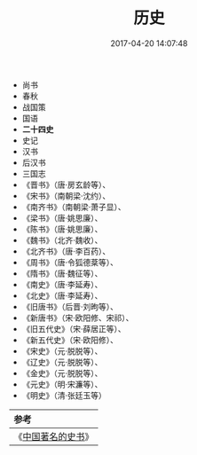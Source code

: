 ﻿---
title: 历史
date: 2017-04-20 14:07:48
tags:
---
- 尚书
- 春秋
- 战国策
- 国语
- **二十四史**
- 史记
- 汉书
- 后汉书
- 三国志
- 《晋书》（唐·房玄龄等）、
- 《宋书》（南朝梁·沈约）、
- 《南齐书》（南朝梁·萧子显）、
- 《梁书》（唐·姚思廉）、
- 《陈书》（唐·姚思廉）、
- 《魏书》（北齐·魏收）、
- 《北齐书》（唐·李百药）、
- 《周书》（唐·令狐德棻等）、
- 《隋书》（唐·魏征等）、
- 《南史》（唐·李延寿）、
- 《北史》（唐·李延寿）、
- 《旧唐书》（后晋·刘昫等）、
- 《新唐书》（宋·欧阳修、宋祁）、
- 《旧五代史》（宋·薛居正等）、
- 《新五代史》（宋·欧阳修）、
- 《宋史》（元·脱脱等）、
- 《辽史》（元·脱脱等）、
- 《金史》（元·脱脱等）、
- 《元史》（明·宋濂等）、
- 《明史》（清·张廷玉等）

|参考|
|:--|
|《[中国著名的史书](http://tieba.baidu.com/f?kz=1898270674&mo_device=1&ssid=0&from=1015785e&uid=0&pu=usm@1,sz@1320_2001,ta@iphone_1_9.3_3_601&bd_page_type=1&baiduid=CAABCC1E08748983A485D94450755BA8&tj=www_normal_4_0_10_title?pn=0&&red_tag=d1670011936)》|